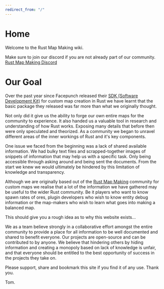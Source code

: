 ```yaml
---
redirect_from: "/"
---
```


# Home

Welcome to the Rust Map Making wiki.

Make sure to join our discord if you are not already part of our community. [Rust Map Making Discord](https://discord.gg/CwTrTSC)

# Our Goal


Over the past year since Facepunch released their [SDK (Software Development Kit)](https://github.com/Facepunch/Rust.World) for custom map creation in Rust we have learnt that the basic package they released was far more than what we originally thought.

Not only did it give us the ability to forge our own entire maps for the community to experience. It also handed us a valuable tool in research and understanding of how Rust works. Exposing many details that before then were only speculated and theorized. As a community we began to unravel different areas of the inner workings of Rust and it's key components. 

One issue we faced from the beginning was a lack of shared available information. We had bulky text files and scrapped-together images of snippets of information that may help us with a specific task. Only being accessible through asking around and being sent the documents. From the start we knew we would ultimately be hindered by this limitation of knowledge and transparency.

Although we are originally based out of the [Rust Map Making](https://discord.gg/CwTrTSC) community for custom maps we realise that a lot of the information we have gathered may be useful to the wider Rust community. Be it players who want to know spawn rates of ores, plugin developers who wish to know entity debug information or the map-makers who wish to learn what goes into making a balanced map.

This should give you a rough idea as to why this website exists... 

We as a team believe strongly in a collaborative effort amongst the entire community to provide a place for all information to be well documented and shared to benefit everyone. Our projects are open-source and can be contributed to by anyone. We believe that hindering others by hiding information and creating a monopoly based on lack of knowledge is unfair, and that everyone should be entitled to the best opportunity of success in the projects they take on.

Please support, share and bookmark this site if you find it of any use. Thank you.

Tom.
